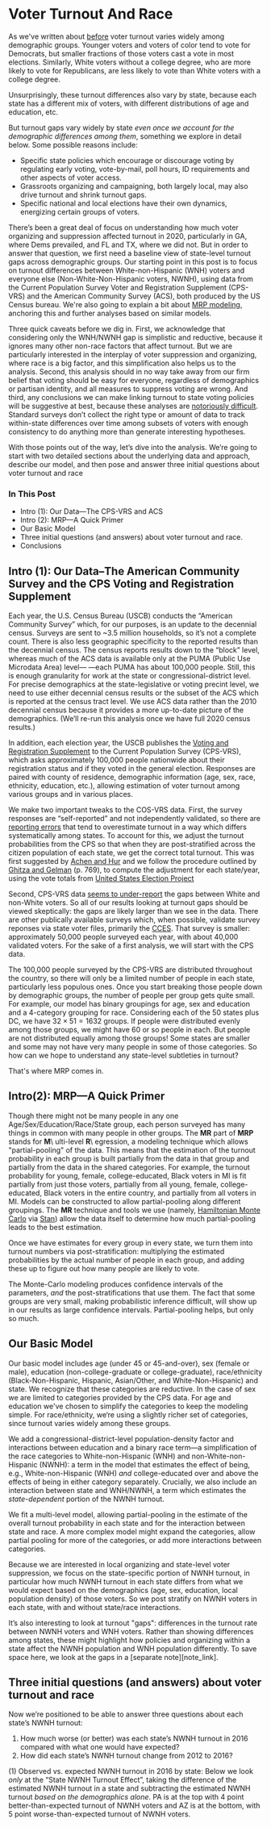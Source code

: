 # Voter Turnout And Race

As we've written about [before](https://blueripple.github.io/research/mrp-model/p3/main.html)
voter turnout varies widely among demographic groups.
Younger voters and voters of color
tend to vote for Democrats, but smaller fractions of those voters cast a vote in most elections.
Similarly, White voters without a college degree, who
are more likely to vote for Republicans, are less likely to vote than White voters
with a college degree.

Unsurprisingly, these turnout differences
also vary by state, because each state has a different mix of voters, with different
distributions of age and education, etc.

But turnout gaps vary widely by state
*even once we account for the demographic differences among them*,
something we explore in detail below.
Some possible reasons include:

- Specific state policies which encourage or discourage voting by regulating early
  voting, vote-by-mail, poll hours, ID requirements and other aspects of voter access.
- Grassroots organizing and campaigning, both largely local,
  may also drive turnout and shrink turnout gaps.
- Specific national and local elections have their own dynamics, energizing certain groups of voters.

There’s been a great deal of focus on understanding how much voter
organizing and suppression affected turnout in 2020,
particularly in GA, where Dems prevailed, and FL and TX,
where we did not.
But in order to answer that question,
we first need a baseline view of state-level turnout gaps across demographic groups.
Our starting point in this post is to focus on turnout differences
between White-non-Hispanic (WNH) voters and everyone else
(Non-White-Non-Hispanic voters, NWNH),
using data from the Current Population Survey Voter and Registration Supplement (CPS-VRS)
and the American Community Survey (ACS), both produced by the US Census bureau. We're also going to
explain a bit about [MRP modeling](https://www.youtube.com/watch?v=bq9c1zsR9NM>),
anchoring this and further analyses based on similar models.

Three quick caveats before we dig in.
First, we acknowledge that considering only the WNH/NWNH gap is simplistic and reductive,
because it ignores many other non-race factors that affect turnout.
But we are particularly interested in the interplay of voter suppression and organizing,
where race is a big factor, and this simplification also helps us to the analysis.
Second, this analysis should in no way take away from our firm belief
that voting should be easy for everyone,
regardless of demographics or partisan identity,
and all measures to suppress voting are wrong.
And third, any conclusions we can make linking turnout to state voting policies
will be suggestive at best, because these analyses are
[notoriously difficult](<https://scholar.princeton.edu/sites/default/files/jmummolo/files/jop_voterid_print.pdf>).
Standard surveys don’t collect the right type or amount of data to track within-state
differences over time among subsets of voters with enough consistency
to do anything more than generate interesting hypotheses.

With those points out of the way,
let’s dive into the analysis.
We’re going to start with two detailed sections about the underlying data and approach,
describe our model, and then pose and answer three initial questions about voter turnout and race

### In This Post

- Intro (1): Our Data—The CPS-VRS and ACS
- Intro (2): MRP—A Quick Primer
- Our Basic Model
- Three initial questions (and answers) about voter turnout and race.
- Conclusions

## Intro (1): Our Data–The American Community Survey and the CPS Voting and Registration Supplement

Each year, the U.S. Census Bureau (USCB) conducts the “American Community Survey” which, for our purposes,
is an update to the decennial census.  Surveys are sent to ~3.5 million
households, so it’s not a complete count.  There is also less geographic specificity
to the reported results than the decennial census.
The census reports results down to the “block” level, whereas
much of the ACS data is available only at the PUMA (Public Use Microdata Area) level—
—each PUMA has about 100,000 people.  Still, this is enough granularity for work
at the state or congressional-district level.  For precise demographics at the state-legislative
or voting precint level, we need to use either decennial census results or the subset of
the ACS which is reported at the census tract level.
We use ACS data rather than the 2010 decennial census because it provides a more up-to-date
picture of the demographics. (We’ll re-run this analysis once we have full 2020 census results.)

In addition, each election year,
the USCB publishes the
[Voting and Registration Supplement](https://www.census.gov/topics/public-sector/voting.html)
to the Current Population Survey (CPS-VRS),
which asks approximately 100,000 people nationwide
about their registration status and if they voted in the general election.
Responses are paired with county of residence, demographic information
(age, sex, race, ethnicity, education, etc.),
allowing estimation of voter turnout among various groups and in various places.

We make two important tweaks to the COS-VRS data.
First, the survey responses are “self-reported” and not independently validated,
so there are
[reporting errors](http://www.electproject.org/home/voter-turnout/cps-methodology)
that tend to overestimate turnout in a way which differs systematically
among states. To account for this, we adjust the turnout probabilities from the CPS
so that when they are post-stratified across the citizen population of each state, we get
the correct total turnout.  This was first suggested by
[Achen and Hur](https://www.aramhur.com/uploads/6/0/1/8/60187785/2013._poq_coding_cps.pdf)
and we follow the procedure outlined by
[Ghitza and Gelman](http://www.stat.columbia.edu/~gelman/research/published/misterp.pdf)
(p. 769), to compute the adjustment for each state/year, using the vote totals from
[United States Election Project](http://www.electproject.org/home/voter-turnout/voter-turnout-data)


Second, CPS-VRS data
[seems to under-report](https://static1.squarespace.com/static/5fac72852ca67743c720d6a1/t/5ff8a986c87fc6090567c6d0/1610131850413/CPS_AFS_2021.pdf)
the gaps between White and non-White voters.  So all of our results looking at turnout gaps
should be viewed skeptically: the gaps are likely larger than we see in the data.
There are other publically available
surveys which, when possible, validate survey reponses via state voter files,
primarily the
[CCES](https://cces.gov.harvard.edu).  That survey is smaller: approximately
50,000 people surveyed each year, with about 40,000 validated voters. For the sake of a
first analysis, we will start with the CPS data.

The 100,000 people surveyed by the CPS-VRS are distributed throughout the country, so there
will only be a limited number of people in each state, particularly less populous ones.
Once you start breaking those people down by demographic groups, the number of people
per group gets quite small.  For example, our model has binary groupings for age, sex and
education and a 4-category grouping for race. Considering
each of the 50 states plus DC, we have $32 \times 51 = 1632$ groups.  If people were
distributed evenly among those groups, we might have 60 or so people in each. But people
are not distributed equally among those groups! Some states are smaller and some may not have
very many people in some of those categories.  So how can we hope to understand any state-level
subtleties in turnout?

That's where MRP comes in.

## Intro(2): MRP—A Quick Primer

Though there might not be many people in any one Age/Sex/Education/Race/State group, each person
surveyed has many things in common with many people in other groups.  The **MR** part of **MRP** stands
for **M**\ ulti-level **R**\ egression,
a modeling technique which allows "partial-pooling" of the data. This means that the estimation
of the turnout probability in each group is built partially from the data in that group and partially
from the data in the shared categories.  For example, the turnout probability for
young, female, college-educated, Black voters in MI is fit partially from just those voters,
partially from all young, female, college-educated, Black voters in the
entire country, and partially from all voters in MI.  Models can be constructed to allow
partial-pooling along different groupings.  The **MR** technique and tools we use
(namely, [Hamiltonian Monte Carlo](https://en.wikipedia.org/wiki/Hamiltonian_Monte_Carlo)
via [Stan](https://mc-stan.org/about/))
allow the data itself to determine how much partial-pooling leads
to the best estimation.

Once we have estimates for every group in every state, we turn them into
turnout numbers via post-stratification: multiplying
the estimated probabilities by the actual number of people in each group,
and adding these up to figure out how many people are likely to vote.

The Monte-Carlo modeling produces confidence intervals of the parameters,
*and* the post-stratifications that use them.
The fact that some groups are very small, making probabilistic inference difficult,
will show up in our results as large confidence intervals.
Partial-pooling helps, but only so much.

## Our Basic Model

Our basic model includes age (under 45 or 45-and-over),
sex (female or male), education (non-college-graduate or college-graduate),
race/ethnicity (Black-Non-Hispanic, Hispanic, Asian/Other, and White-Non-Hispanic) and state.
We recognize that these categories are reductive.  In the case of sex
we are limited to categories provided by the CPS data. For age and education
we've chosen to simplify the categories to keep the modeling simple.
For race/ethnicity, we‘re using a slightly richer set of categories,
since turnout varies widely among these groups.

We add a congressional-district-level population-density
factor and interactions between education and a binary race term—a simplification
of the race categories to White-non-Hispanic (WNH) and non-White-non-Hispanic (NWNH):
a term in the model that estimates the effect of being, e.g.,
White-non-Hispanic (WNH) *and* college-educated over and above the
effects of being in either category separately. Crucially,
we also include an interaction between state and WNH/NWNH,
a term which estimates the *state-dependent* portion of the NWNH turnout.

We fit a multi-level model, allowing partial-pooling in the estimate of
the overall turnout probability in each state and for the interaction between state and race.
A more complex model might expand the categories,
allow partial pooling for more of the categories,
or add more interactions between categories.

Because we are interested in local organizing and state-level voter suppression,
we focus on the state-specific portion of NWNH turnout, in particular how much NWNH turnout
in each state differs from what we would expect based on the demographics
(age, sex, education, local population density) of those voters. So we post stratify on NWNH
voters in each state, with and without state/race interactions.

It’s also interesting to look at turnout "gaps": differences in the turnout rate
between NWNH voters and WNH voters.  Rather than showing differences among states,
these might highlight how policies and organizing within a state affect the
NWNH population and WNH population differently. To save space here,
we look at the gaps in a [separate note][note_link].

## Three initial questions (and answers) about voter turnout and race

Now we’re positioned to be able to answer three questions about each state’s NWNH turnout:

1. How much worse (or better) was each state’s NWNH turnout in 2016 compared with what one would have expected?
2. How did each state’s NWNH turnout change from 2012 to 2016?

(1) Observed vs. expected NWNH turnout in 2016 by state:
Below we look *only* at the “State NWNH Turnout Effect”, taking
the difference of the estimated NWNH turnout in a state and subtracting
the estimated NWNH turnout *based on the demographics alone*.
PA is at the top with 4 point better-than-expected
turnout of NWNH voters and AZ is at the bottom, with 5 point
worse-than-expected turnout of NWNH voters.

